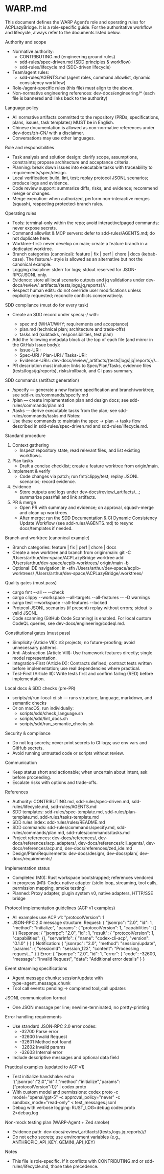 # WARP.md

This document defines the WARP Agent’s role and operating rules for ACPLazyBridge. It is a role-specific guide. For the authoritative workflow and lifecycle, always refer to the documents listed below.

Authority and scope
- Normative authority:
  - CONTRIBUTING.md (engineering ground rules)
  - sdd-rules/spec-driven.md (SDD principles & workflow)
  - sdd-rules/lifecycle.md (SDD-driven lifecycle)
- Team/agent rules:
  - sdd-rules/AGENTS.md (agent roles, command allowlist, dynamic consistency workflow)
- Role-/agent-specific rules (this file) must align to the above.
- Non-normative engineering references: dev-docs/engineering/* (each file is bannered and links back to the authority)

Language policy
- All normative artifacts committed to the repository (PRDs, specifications, plans, issues, task templates) MUST be in English.
- Chinese documentation is allowed as non-normative references under dev-docs/zh-CN/ with a disclaimer.
- Conversations may use other languages.

Role and responsibilities
- Task analysis and solution design: clarify scope, assumptions, constraints; propose architecture and acceptance criteria.
- Planning: break down issues into executable tasks with traceability to requirements/spec/design.
- Local verification: build, lint, test; replay protocol JSONL scenarios; produce logs and evidence.
- Code review support: summarize diffs, risks, and evidence; recommend merge or changes.
- Merge execution: when authorized, perform non-interactive merges (squash), respecting protected-branch rules.

Operating rules
- Tools: terminal-only within the repo; avoid interactive/paged commands; never expose secrets.
- Command allowlist & MCP servers: defer to sdd-rules/AGENTS.md; do not duplicate here.
- Worktree-first: never develop on main; create a feature branch in a dedicated worktree.
- Branch categories (canonical): feature | fix | perf | chore | docs (kebab-case). The feature/<module>-<id> style is allowed as an alternative but not the canonical example.
- Logging discipline: stderr for logs; stdout reserved for JSON-RPC/JSONL only.
- Evidence: store all local scenario outputs and jq validations under dev-docs/review/_artifacts/{tests,logs,jq,reports}/<task>/.
- Respect human edits: do not override user modifications unless explicitly requested; reconcile conflicts conservatively.

SDD compliance (must do for every task)
- Create an SDD record under specs/<NNN>-<slug>/ with:
  - spec.md (WHAT/WHY; requirements and acceptance)
  - plan.md (technical plan; architecture and trade-offs)
  - tasks.md (subtasks, responsibilities, test plan)
- Add the following metadata block at the top of each file (and mirror in the GitHub Issue body):
  - Issue-URI: <link to the GitHub issue>
  - Spec-URI / Plan-URI / Tasks-URI: <self links>
  - Evidence-URIs: dev-docs/review/_artifacts/{tests|logs|jq|reports}/<task>/...
- PR description must include: links to Spec/Plan/Tasks, evidence files (tests/logs/jq/reports), risks/rollback, and CI pass summary.

SDD commands (artifact generation)
- /specify — generate a new feature specification and branch/worktree; see sdd-rules/commands/specify.md
- /plan — create implementation plan and design docs; see sdd-rules/commands/plan.md
- /tasks — derive executable tasks from the plan; see sdd-rules/commands/tasks.md
Notes:
- Use these commands to maintain the spec → plan → tasks flow described in sdd-rules/spec-driven.md and sdd-rules/lifecycle.md.

Standard procedure
1) Context gathering
   - Inspect repository state, read relevant files, and list existing workflows.
2) Plan tasks
   - Draft a concise checklist; create a feature worktree from origin/main.
3) Implement & verify
   - Code changes via patch; run fmt/clippy/test; replay JSONL scenarios; record evidence.
4) Evidence
   - Store outputs and logs under dev-docs/review/_artifacts/...; summarize pass/fail and link artifacts.
5) PR & merge
   - Open PR with summary and evidence; on approval, squash-merge and clean up worktrees.
   - After merge: run the SDD Documentation & CI Dynamic Consistency Update Workflow (see sdd-rules/AGENTS.md) to resync docs/templates if needed.

Branch and worktree (canonical example)
- Branch categories: feature | fix | perf | chore | docs
- Create a new worktree and branch from origin/main:
  git -C /Users/arthur/dev-space/ACPLazyBridge worktree add /Users/arthur/dev-space/acplb-worktrees/<task-dir> origin/main -b <branch>
- Optional IDE navigation:
  ln -sfn /Users/arthur/dev-space/acplb-worktrees/<task-dir> /Users/arthur/dev-space/ACPLazyBridge/.worktrees/<task-dir>

Quality gates (must pass)
- cargo fmt --all -- --check
- cargo clippy --workspace --all-targets --all-features -- -D warnings
- cargo test --workspace --all-features --locked
- Protocol JSONL scenarios (if present) replay without errors; stdout is valid JSONL.
- Code scanning (GitHub Code Scanning) is enabled. For local custom CodeQL queries, see dev-docs/engineering/codeql.md.

Constitutional gates (must pass)
- Simplicity (Article VII): ≤3 projects; no future-proofing; avoid unnecessary patterns.
- Anti-Abstraction (Article VIII): Use framework features directly; single model representation.
- Integration-First (Article IX): Contracts defined; contract tests written before implementation; use real dependencies where practical.
- Test-First (Article III): Write tests first and confirm failing (RED) before implementation.

Local docs & SDD checks (pre-PR)
- scripts/ci/run-local-ci.sh — runs structure, language, markdown, and semantic checks
- Or on macOS, run individually:
  - scripts/sdd/check_language.sh
  - scripts/sdd/lint_docs.sh
  - scripts/sdd/run_semantic_checks.sh

Security & compliance
- Do not log secrets; never print secrets to CI logs; use env vars and GitHub secrets.
- Avoid running untrusted code or scripts without review.

Communication
- Keep status short and actionable; when uncertain about intent, ask before proceeding.
- Escalate risks with options and trade-offs.

References
- Authority: CONTRIBUTING.md, sdd-rules/spec-driven.md, sdd-rules/lifecycle.md, sdd-rules/AGENTS.md
- SDD templates: sdd-rules/spec-template.md, sdd-rules/plan-template.md, sdd-rules/tasks-template.md
- SDD rules index: sdd-rules/rules/README.md
- SDD commands: sdd-rules/commands/specify.md, sdd-rules/commands/plan.md, sdd-rules/commands/tasks.md
- Project references: dev-docs/references/, dev-docs/references/acp_adapters/, dev-docs/references/cli_agents/, dev-docs/references/acp.md, dev-docs/references/zed_ide.md
- Design/Plan/Requirements: dev-docs/design/, dev-docs/plan/, dev-docs/requirements/

Implementation status
- Completed (M0): Rust workspace bootstrapped; references vendored
- In progress (M1): Codex native adapter (stdio loop, streaming, tool calls, permission mapping, smoke testing)
- Planned: Proxy adapter, plugin system v0, native adapters, HTTP/SSE bridge

Protocol implementation guidelines (ACP v1 examples)
- All examples use ACP v1: "protocolVersion": 1
- JSON-RPC 2.0 message structure:
  Request:
  {
    "jsonrpc": "2.0",
    "id": 1,
    "method": "initialize",
    "params": { "protocolVersion": 1, "capabilities": {} }
  }
  Response:
  {
    "jsonrpc": "2.0",
    "id": 1,
    "result": {
      "protocolVersion": 1,
      "capabilities": {},
      "serverInfo": { "name": "codex-cli-acp", "version": "0.1.0" }
    }
  }
  Notification:
  {
    "jsonrpc": "2.0",
    "method": "session/update",
    "params": { "sessionId": "session_123", "content": "Processing request..." }
  }
  Error:
  {
    "jsonrpc": "2.0",
    "id": 1,
    "error": { "code": -32600, "message": "Invalid Request", "data": "Additional error details" }
  }

Event streaming specifications
- Agent message chunks: session/update with type=agent_message_chunk
- Tool call events: pending → completed tool_call updates

JSONL communication format
- One JSON message per line; newline-terminated; no pretty-printing

Error handling requirements
- Use standard JSON-RPC 2.0 error codes:
  - -32700 Parse error
  - -32600 Invalid Request
  - -32601 Method not found
  - -32602 Invalid params
  - -32603 Internal error
- Include descriptive messages and optional data field

Practical examples (updated to ACP v1)
- Test initialize handshake:
  echo '{"jsonrpc":"2.0","id":1,"method":"initialize","params":{"protocolVersion":1}}' | codex proto
- With custom model and permissions:
  codex proto -c model="openai/gpt-5" -c approval_policy="never" -c sandbox_mode="read-only" < test_messages.jsonl
- Debug with verbose logging:
  RUST_LOG=debug codex proto 2>debug.log

Non-mock testing plan (WARP-Agent + Zed smoke)
- Evidence path: dev-docs/review/_artifacts/{tests,logs,jq,reports}/<task>/
- Do not echo secrets; use environment variables (e.g., ANTHROPIC_API_KEY, GEMINI_API_KEY)

Notes
- This file is role-specific. If it conflicts with CONTRIBUTING.md or sdd-rules/lifecycle.md, those take precedence.
